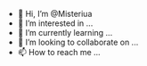 - 👋 Hi, I’m @Misteriua
- 👀 I’m interested in ...
- 🌱 I’m currently learning ...
- 💞️ I’m looking to collaborate on ...
- 📫 How to reach me ...

<!---
Misteriua/Misteriua is a ✨ special ✨ repository because its `README.md` (this file) appears on your GitHub profile.
You can click the Preview link to take a look at your changes.
--->
